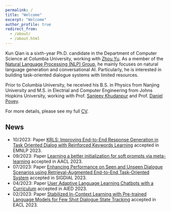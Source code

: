 ```yaml
---
permalink: /
title: "Welcome"
excerpt: "Welcome"
author_profile: true
redirect_from: 
  - /about/
  - /about.html
---
```




Kun Qian is a sixth-year Ph.D. candidate in the Department of Computer Science at Columbia University, working with [Zhou Yu](https://www.cs.columbia.edu/~zhouyu/). As a member of the [Natural Language Processing (NLP) Group](http://www.cs.columbia.edu/nlp/people.cgi), he mainly focuses on natural language generation and conversational AI. Particularly, he is interested in building task-oriented dialogue systems with limited resources. 

Prior to Columbia University, he received his B.S. in Physics from Nanjing University and M.S. in Electrial and Computer Engineering from Johns Hopkins University, working with Prof. [Sanjeev Khudanpur](https://www.clsp.jhu.edu/faculty-pages/sanjeev/) and Prof. [Daniel Povey](https://www.danielpovey.com/).

For more details, please see my full [CV](https://qbetterk.github.io/cv/).

## News
- 10/2023: Paper [KRLS: Improving End-to-End Response Generation in Task Oriented Dialog with Reinforced Keywords Learning](https://arxiv.org/abs/2211.16773) accepted in EMNLP 2023.
- 09/2023: Paper [Learning a better initialization for soft prompts via meta-learning](https://arxiv.org/abs/2205.12471) accepted in AACL 2023.
- 07/2023: Paper [Enhancing Performance on Seen and Unseen Dialogue Scenarios using Retrieval-Augmented End-to-End Task-Oriented System](https://arxiv.org/abs/2308.08169) accepted in SIGDIAL 2023.
- 04/2023: Paper [User Adaptive Language Learning Chatbots with a Curriculum](https://arxiv.org/abs/2304.05489) accepted in AIED 2023.
- 02/2023: Paper [Stabilized In-Context Learning with Pre-trained Language Models for Few Shot Dialogue State Tracking](https://arxiv.org/abs/2302.05932) accepted in EACL 2023.